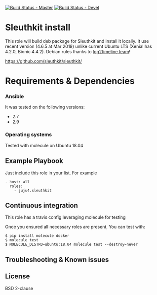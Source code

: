 [![Build Status - Master](https://travis-ci.org/juju4/ansible-sleuthkit.svg?branch=master)](https://travis-ci.org/juju4/ansible-sleuthkit)
[![Build Status - Devel](https://travis-ci.org/juju4/ansible-sleuthkit.svg?branch=devel)](https://travis-ci.org/juju4/ansible-sleuthkit/branches)

# Sleuthkit install

This role will build deb package for Sleuthkit and install it locally.
It use recent version (4.6.5 at Mar 2019) unlike current Ubuntu LTS (Xenial has 4.2.0, Bionic 4.4.2).
Debian rules thanks to [log2timeline team](https://github.com/log2timeline/l2tdevtools)!

https://github.com/sleuthkit/sleuthkit/

# Requirements & Dependencies

### Ansible
It was tested on the following versions:
 * 2.7
 * 2.9

### Operating systems

Tested with molecule on Ubuntu 18.04

## Example Playbook

Just include this role in your list.
For example

```
- host: all
  roles:
    - juju4.sleuthkit
```

## Continuous integration

This role has a travis config leveraging molecule for testing

Once you ensured all necessary roles are present, You can test with:
```
$ pip install molecule docker
$ molecule test
$ MOLECULE_DISTRO=ubuntu:18.04 molecule test --destroy=never
```

## Troubleshooting & Known issues

## License

BSD 2-clause
